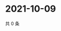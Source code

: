 # 2021-10-09

共 0 条

<!-- BEGIN WEIBO -->
<!-- 最后更新时间 Sat Oct 09 2021 18:11:44 GMT+0800 (China Standard Time) -->

<!-- END WEIBO -->
